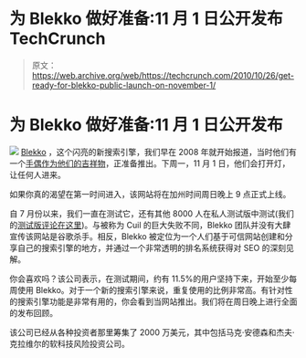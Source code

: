 # 为 Blekko 做好准备:11 月 1 日公开发布 TechCrunch

> 原文：<https://web.archive.org/web/https://techcrunch.com/2010/10/26/get-ready-for-blekko-public-launch-on-november-1/>

# 为 Blekko 做好准备:11 月 1 日公开发布

![](img/8073acee593bb8972e2e0645ab8a0456.png) [  ](https://web.archive.org/web/20230129101447/http://www.crunchbase.com/company/blekko) [Blekko](https://web.archive.org/web/20230129101447/http://www.blekko.com/) ，这个闪亮的新搜索引擎，我们早在 2008 年就开始报道，当时他们有一个[手偶作为他们的吉祥物](https://web.archive.org/web/20230129101447/https://techcrunch.com/2008/01/02/the-next-google-search-challenger-blekko/)，正准备推出。下周一，11 月 1 日，他们会打开灯，让任何人进来。

如果你真的渴望在第一时间进入，该网站将在加州时间周日晚上 9 点正式上线。

自 7 月份以来，我们一直在测试它，还有其他 8000 人在私人测试版中测试(我们的[测试版评论在这里](https://web.archive.org/web/20230129101447/https://techcrunch.com/2010/07/19/techcrunch-review-the-blekko-search-engine-prepares-to-launch/))。与被称为 Cuil 的巨大失败不同，Blekko 团队并没有大肆宣传该网站是谷歌杀手。相反，Blekko 被定位为一个人们基于可信网站创建和分享自己的搜索引擎的地方，并通过一个非常透明的排名系统获得对 SEO 的深刻见解。

你会喜欢吗？该公司表示，在测试期间，约有 11.5%的用户坚持下来，开始至少每周使用 Blekko。对于一个新的搜索引擎来说，重复使用的比例非常高。有针对性的搜索引擎功能是非常有用的，你会看到当网站推出。我们将在周日晚上进行全面的发布回顾。

该公司已经从各种投资者那里筹集了 2000 万美元，其中包括马克·安德森和杰夫·克拉维尔的软科技风险投资公司。
